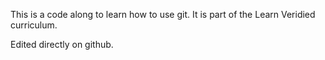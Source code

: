 This is a code along to learn how to use git.  It is part of the Learn Veridied curriculum.

Edited directly on github.
